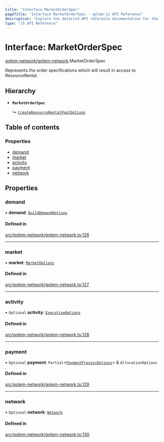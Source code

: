 ```yaml
---
title: "Interface MarketOrderSpec"
pageTitle: "Interface MarketOrderSpec - golem-js API Reference"
description: "Explore the detailed API reference documentation for the Interface MarketOrderSpec within the golem-js SDK for the Golem Network."
type: "JS API Reference"
---
```

# Interface: MarketOrderSpec

[golem-network/golem-network](../modules/golem_network_golem_network).MarketOrderSpec

Represents the order specifications which will result in access to ResourceRental.

## Hierarchy

- **`MarketOrderSpec`**

  ↳ [`CreateResourceRentalPoolOptions`](experimental_deployment_builder.CreateResourceRentalPoolOptions)

## Table of contents

### Properties

- [demand](golem_network_golem_network.MarketOrderSpec#demand)
- [market](golem_network_golem_network.MarketOrderSpec#market)
- [activity](golem_network_golem_network.MarketOrderSpec#activity)
- [payment](golem_network_golem_network.MarketOrderSpec#payment)
- [network](golem_network_golem_network.MarketOrderSpec#network)

## Properties

### demand

• **demand**: [`BuildDemandOptions`](../modules/market_demand_demand#builddemandoptions)

#### Defined in

[src/golem-network/golem-network.ts:126](https://github.com/golemfactory/golem-js/blob/570126bc/src/golem-network/golem-network.ts#L126)

___

### market

• **market**: [`MarketOptions`](market_market_module.MarketOptions)

#### Defined in

[src/golem-network/golem-network.ts:127](https://github.com/golemfactory/golem-js/blob/570126bc/src/golem-network/golem-network.ts#L127)

___

### activity

• `Optional` **activity**: [`ExecutionOptions`](activity_exe_script_executor.ExecutionOptions)

#### Defined in

[src/golem-network/golem-network.ts:128](https://github.com/golemfactory/golem-js/blob/570126bc/src/golem-network/golem-network.ts#L128)

___

### payment

• `Optional` **payment**: `Partial`\<[`PaymentProcessOptions`](payment_agreement_payment_process.PaymentProcessOptions)\> & `AllocationOptions`

#### Defined in

[src/golem-network/golem-network.ts:129](https://github.com/golemfactory/golem-js/blob/570126bc/src/golem-network/golem-network.ts#L129)

___

### network

• `Optional` **network**: [`Network`](../classes/network_network.Network)

#### Defined in

[src/golem-network/golem-network.ts:130](https://github.com/golemfactory/golem-js/blob/570126bc/src/golem-network/golem-network.ts#L130)
